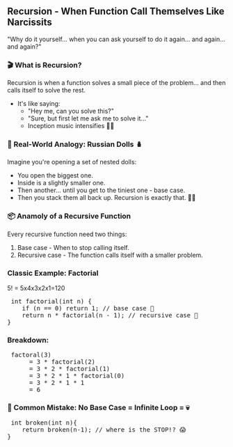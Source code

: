 ## Recursion - When Function Call Themselves Like Narcissits
"Why do it yourself... when you can ask yourself to do it again... and again... and again?"

### 🎬 What is Recursion?
Recursion is when a function solves a small piece of the problem... and then calls itself to solve the rest.
- It's like saying:
    - "Hey me, can you solve this?"
    - "Sure, but first let me ask me to solve it..."
    - Inception music intensifies 🎵🌌

### 🧠 Real-World Analogy: Russian Dolls 🪆
Imagine you're opening a set of nested dolls:
- You open the biggest one.
- Inside is a slightly smaller one.
- Then another... until you get to the tiniest one - base case.
- Then you stack them all back up.
Recursion is exactly that. 🧠✨

### 📦 Anamoly of a Recursive Function
Every recursive function need two things:
1. Base case - When to stop calling itself.
2. Recursive case - The function calls itself with a smaller problem.

### Classic Example: Factorial
5! = 5x4x3x2x1=120
<pre> int factorial(int n) {
    if (n == 0) return 1; // base case 🛑
    return n * factorial(n - 1); // recursive case 🔁
}
</pre>

### Breakdown:
<pre> factoral(3)
      = 3 * factorial(2)
      = 3 * 2 * factorial(1)
      = 3 * 2 * 1 * factorial(0)
      = 3 * 2 * 1 * 1
      = 6
</pre>

### 🧨 Common Mistake: No Base Case = Infinite Loop = 💀
<pre> int broken(int n){
    return broken(n-1); // where is the STOP!? 😱
} </pre>